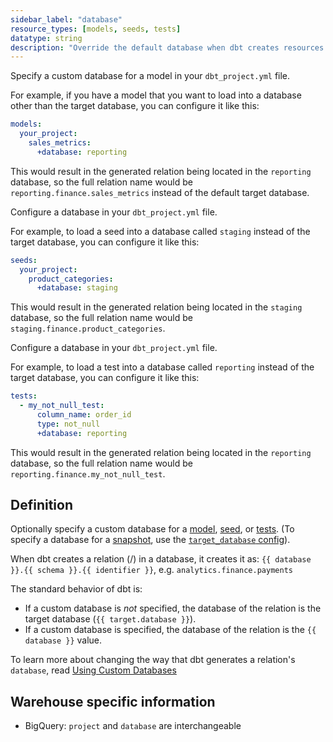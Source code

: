```yaml
---
sidebar_label: "database"
resource_types: [models, seeds, tests]
datatype: string
description: "Override the default database when dbt creates resources in your data platform."
---
```


<Tabs>
<TabItem value="model" label="Model">

Specify a custom database for a model in your `dbt_project.yml` file. 

For example, if you have a model that you want to load into a database other than the target database, you can configure it like this:

<File name='dbt_project.yml'>

```yml
models:
  your_project:
    sales_metrics:
      +database: reporting
```
</File>

This would result in the generated relation being located in the `reporting` database, so the full relation name would be `reporting.finance.sales_metrics` instead of the default target database.
</TabItem>

<TabItem value="seeds" label="Seeds">

Configure a database in your `dbt_project.yml` file. 

For example, to load a seed into a database called `staging` instead of the target database, you can configure it like this:

<File name='dbt_project.yml'>

```yml
seeds:
  your_project:
    product_categories:
      +database: staging
```

This would result in the generated relation being located in the `staging` database, so the full relation name would be `staging.finance.product_categories`.

</File>
</TabItem>

<TabItem value="test" label="Tests">

Configure a database in your `dbt_project.yml` file. 

For example, to load a test into a database called `reporting` instead of the target database, you can configure it like this:

<File name='dbt_project.yml'>

```yml
tests:
  - my_not_null_test:
      column_name: order_id
      type: not_null
      +database: reporting
```

This would result in the generated relation being located in the `reporting` database, so the full relation name would be `reporting.finance.my_not_null_test`.

</File>
</TabItem>
</Tabs>


## Definition

Optionally specify a custom database for a [model](/docs/build/sql-models), [seed](/docs/build/seeds), or [tests](/docs/build/data-tests). (To specify a database for a [snapshot](/docs/build/snapshots), use the [`target_database` config](/reference/resource-configs/target_database)).

When dbt creates a relation (<Term id="table" />/<Term id="view" />) in a database, it creates it as: `{{ database }}.{{ schema }}.{{ identifier }}`, e.g. `analytics.finance.payments`

The standard behavior of dbt is:
* If a custom database is _not_ specified, the database of the relation is the target database (`{{ target.database }}`).
* If a custom database is specified, the database of the relation is the `{{ database }}` value.

To learn more about changing the way that dbt generates a relation's `database`, read [Using Custom Databases](/docs/build/custom-databases)



## Warehouse specific information
* BigQuery: `project` and `database` are interchangeable

